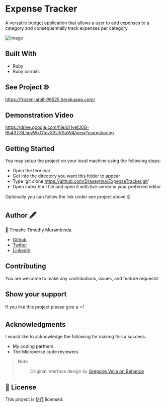 # Expense Tracker
A versatile budget application that allows a user to add expenses to a category and consequentially track expenses per category.

![image](https://user-images.githubusercontent.com/59999191/195688621-3afa5630-11db-4e32-aea9-90aa388a653b.png)

## Built With
- Ruby
- Ruby on rails

## See Project 🌐
https://frozen-atoll-99525.herokuapp.com/

## Demonstration Video
https://drive.google.com/file/d/1yefJ0G-9h43T3jL5pyWxG1ovX3UVSqW4/view?usp=sharing

## Getting Started
You may setup the project on your local machine using the following steps:

- Open the terminal
- Get into the directory you want this folder to appear
- Type 'git clone https://github.com/Draxeytina/ExpenseTracker.git'
- Open index.html file and open it with live server in your preferred editor

Optionally you can follow the link under see project above ☝️

## Author 🖋️
👤 Tinashe Timothy Murambinda
* <a href="https://github.com/Draxeytina/">Github</a>
* <a href="https://twitter.com/tinamura2">Twitter</a>
* <a href="https://www.linkedin.com/in/timothy-tinashe-murambinda/">LinkedIn</a>

## Contributing
You are welcome to make any contributions, issues, and feature requests!

## Show your support
If you like this project please give a ⭐️!

## Acknowledgments
I would like to acknowledge the following for making this a success:
- My coding partners
- The Microverse code reviewers

>Note
>> Original interface design by <a href="https://www.behance.net/gregoirevella">Gregoire Vella on Behance</a>

## 📝 License

This project is [MIT](https://github.com/Draxeytina/ExpenseTracker/MIT.md) licensed.
